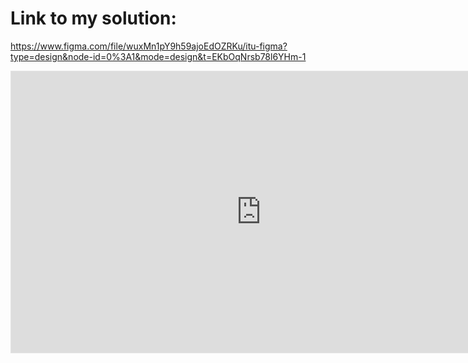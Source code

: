 # Link to my solution: 
https://www.figma.com/file/wuxMn1pY9h59ajoEdOZRKu/itu-figma?type=design&node-id=0%3A1&mode=design&t=EKbOqNrsb78l6YHm-1

<iframe style="border: 1px solid rgba(0, 0, 0, 0.1);" width="800" height="450" src="https://www.figma.com/embed?embed_host=share&url=https%3A%2F%2Fwww.figma.com%2Ffile%2FwuxMn1pY9h59ajoEdOZRKu%2Fitu-figma%3Ftype%3Ddesign%26node-id%3D0%253A1%26mode%3Ddesign%26t%3DEKbOqNrsb78l6YHm-1" allowfullscreen></iframe>
